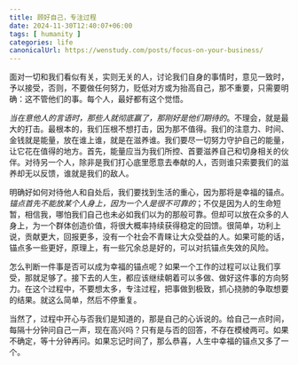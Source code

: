 ```yaml
---
title: 顾好自己，专注过程
date: 2024-11-30T12:40:07+06:00
tags: [ humanity ]
categories: life
canonicalUrl: https://wenstudy.com/posts/focus-on-your-business/
---
```


面对一切和我们看似有关，实则无关的人，讨论我们自身的事情时，意见一致时，予以接受，否则，不要做任何努力，贬低对方或为抬高自己，那不重要，只需要明确：这不管他们的事。每个人，最好都有这个觉悟。

_当在意他人的言语时，那些人就彻底赢了，那刚好是他们期待的_。不理会，就是最大的打击。最根本的，我们压根不想打击，因为那不值得。我们的注意力、时间、金钱就是能量，放在谁上谁，就是在滋养谁。我们要尽一切努力守护自己的能量，让它花在值得的地方。首先，能量应当为我们所控、首要滋养自己和切身相关的伙伴。对待另一个人，除非是我们打心底里愿意去奉献的人，否则谁只索要我们的滋养却无以反馈，谁就是我们的敌人。
<!--more-->

明确好如何对待他人和自处后，我们要找到生活的重心，因为那将是幸福的锚点。_锚点首先不能放某个人身上，因为一个人是很不可靠的_；不仅是因为人的生命短暂，相信我，哪怕我们自己也未必如我们以为的那般可靠。但却可以放在众多的人身上，为一个群体创造价值，将很大概率持续获得稳定的回馈。很简单，功利上说，贡献更大，回报更多，没有一个社会不青睐让大众受益的人。如果可能的话，锚点多一些更好，原理上，有一些冗余总是好的，可以对抗锚点失效的风险。

怎么判断一件事是否可以成为幸福的锚点呢？如果一个工作的过程可以让我们享受，那就足够了。接下去的人生，都应该继续朝着可以多做、做好这件事的方向努力。在这个过程中，不要想太多，专注过程，把事做到极致，抓心挠肺的争取想要的结果。就这么简单，然后不停重复。

当然了，过程中开心与否我们是知道的，那是自己的心诉说的。给自己一点时间，每隔十分钟问自己一声，现在高兴吗？只有是与否的回答，不存在模棱两可。如果不确定，等十分钟再问。如果忘记时间了，那么恭喜，人生中幸福的锚点又多了一个。
